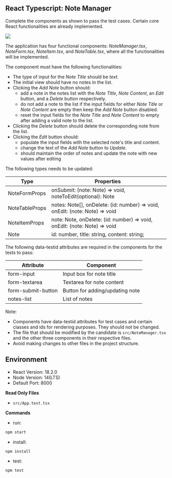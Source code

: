## React Typescript: Note Manager

Complete the components as shown to pass the test cases. Certain core React functionalities are already implemented.

![](https://hrcdn.net/s3_pub/istreet-assets/mU5oMhWPTmUklQD8eQRvkQ/note-manager.gif)

The application has four functional components: _NoteManager.tsx_, _NoteForm.tsx_, _NoteItem.tsx_, and _NoteTable.tsx_, where all the functionalities will be implemented.

The component must have the following functionalities:

- The type of input for the _Note Title_ should be _text_.
- The initial view should have no notes in the list.
- Clicking the _Add Note_ button should:
  - add a note in the notes list with the _Note Title_, _Note Content_, an _Edit_ button, and a _Delete_ button respectively.
  - do not add a note to the list if the input fields for either _Note Title_ or _Note Content_ are empty then keep the _Add Note_ button disabled.
  - reset the input fields for the _Note Title_ and _Note Content_ to empty after adding a valid note to the list.
- Clicking the _Delete_ button should delete the corresponding note from the list.
- Clicking the _Edit_ button should:
  - populate the input fields with the selected note's title and content.
  - change the text of the _Add Note_ button to _Update_.
  - should maintain the order of notes and update the note with new values after editing

The following types needs to be updated:

| **Type**         | **Properties**                                                              |
|------------------|-----------------------------------------------------------------------------|
| NoteFormProps    | onSubmit: (note: Note) => void, noteToEdit(optional): Note                  |
| NoteTableProps   | notes: Note[], onDelete: (id: number) => void, onEdit: (note: Note) => void |
| NoteItemProps    | note: Note, onDelete: (id: number) => void, onEdit: (note: Note) => void    |
| Note             | id: number, title: string, content: string;                                 |

The following data-testid attributes are required in the components for the tests to pass:

| **Attribute**          | **Component**                   |
|------------------------|---------------------------------|
| form-input             | Input box for note title        |
| form-textarea          | Textarea for note content       |
| form-submit-button     | Button for adding/updating note |
| notes-list             | List of notes                   |

Note:

- Components have data-testid attributes for test cases and certain classes and ids for rendering purposes. They should not be changed.
- The file that should be modified by the candidate is `src/NoteManager.tsx` and the other three components in their respective files.
- Avoid making changes to other files in the project structure.


## Environment

- React Version: 18.2.0
- Node Version: 14(LTS)
- Default Port: 8000


**Read Only Files**
- `src/App.test.tsx`


**Commands**
- run: 
```bash
npm start
```
- install: 
```bash
npm install
```
- test: 
```bash
npm test
```

